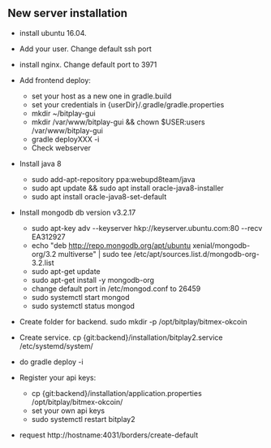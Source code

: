 ## New server installation

* install ubuntu 16.04.

* Add your user. Change default ssh port
* install nginx. Change default port to 3971
* Add frontend deploy:
    * set your host as a new one in gradle.build
    * set your credentials in {userDir}/.gradle/gradle.properties
    * mkdir ~/bitplay-gui
    * mkdir /var/www/bitplay-gui && chown $USER:users /var/www/bitplay-gui
    * gradle deployXXX -i
    * Check webserver
* Install java 8
    * sudo add-apt-repository ppa:webupd8team/java
    * sudo apt update && sudo apt install oracle-java8-installer
    * sudo apt install oracle-java8-set-default
* Install mongodb db version v3.2.17
    * sudo apt-key adv --keyserver hkp://keyserver.ubuntu.com:80 --recv EA312927
    * echo "deb http://repo.mongodb.org/apt/ubuntu xenial/mongodb-org/3.2 multiverse" | sudo tee /etc/apt/sources.list.d/mongodb-org-3.2.list
    * sudo apt-get update
    * sudo apt-get install -y mongodb-org
    * change default port in /etc/mongod.conf to 26459
    * sudo systemctl start mongod
    * sudo systemctl status mongod
* Create folder for backend. sudo mkdir -p /opt/bitplay/bitmex-okcoin
* Create service. cp {git:backend}/installation/bitplay2.service /etc/systemd/system/
* do gradle deploy -i
* Register your api keys:
    * cp {git:backend}/installation/application.properties /opt/bitplay/bitmex-okcoin/
    * set your own api keys
    * sudo systemctl restart bitplay2
* request http://hostname:4031/borders/create-default


